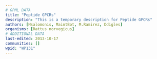 ```yaml
---
# GPML DATA
title: "Peptide GPCRs"
description: "This is a temporary description for Peptide GPCRs"
authors: [Nsalomonis, MaintBot, M.Ramirez, Ddigles]
organisms: [Rattus norvegicus]
# ADDITIONAL DATA
last-edited: 2013-10-17
communities: []
wpid: "WP131"
---
```

